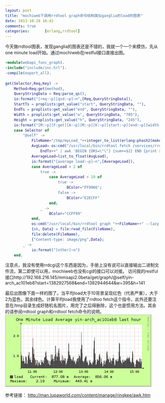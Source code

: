 ```yaml
---
layout: post
title: "mochiweb下调用rrdtool graph命令绘制类似ganglia的load的图表"
date: 2013-10-28 16:41
comments: true
categories:       [erlang,rrdtool]
---
```


今天做rrdtool图表，发现ganglia的图表还是不错的，我就一个一个来模仿，先从one minute load开始。通过mochiweb在restful接口直接出图。
<!-- more -->
```erlang
-module(webapi_func_graph).
-include("include/inc.hrl").
-compile(export_all).

get(Selector,Req,Key) ->
    Method=Req:get(method),
    QueryStringData = Req:parse_qs(),
    io:format("[req:~p][qsd:~p]~n",[Req,QueryStringData]),
    StartTs = proplists:get_value("start", QueryStringData, ""),
    EndTs = proplists:get_value("end", QueryStringData, ""),
    Width = proplists:get_value("w", QueryStringData, "705"),
    Height = proplists:get_value("h", QueryStringData, "245"),
    io:format("[M:~p][F:get][A:~p][M:~p][K:~p][start:~p][end:~p][width:~p][height:~p]~n",[?MODULE,Selector,Method,Key,StartTs,EndTs,Width,Height]),
    case Selector of
        "@self" ->
            FileName="/tmp/myLoad_"++integer_to_list(erlang:phash2(make_ref()))++".png",
            AvgLoad= os:cmd("/usr/local/bin/rrdtool fetch /services/rrds/"++Key++"/load.rrd AVERAGE --start "++StartTs++" --end "++
                EndTs++" | awk 'BEGIN {ORS=\"\"} {sum+=$2} END {print sum/NR}'"),
            AverageLoad=list_to_float(AvgLoad),
            io:format("[average load:~p]~n",[AverageLoad]),
            case AverageLoad > 2 of
                true ->
                    case AverageLoad > 10 of
                        true ->
                            BColor="FF9966";
                        false ->
                            BColor="E2ECFF"
                    end;
                _ ->
                    BColor="CCFF99"
            end,
            os:cmd("/usr/local/bin/rrdtool graph "++FileName++" --lazy --start "++StartTs++" --end "++EndTs++"  --title \"One Minute Load Average "++Key++" last hour\" --width "++Width++" --height "++Height++" DEF:load=/services/rrds/"++Key++"/load.rrd:load:AVERAGE AREA:load#4A4A4A:load GPRINT:load:LAST:\" Current\\:%8.2lf %s\"  GPRINT:load:AVERAGE:\"Average\\:%8.2lf %s\\n\"  GPRINT:load:MAX:\"Maximum\\:%8.2lf %s\" GPRINT:load:MIN:\"Minimum\\:%8.2lf %s\" -c BACK#"++BColor),
            {ok, Data} = file:read_file(FileName),
            file:delete(FileName),
            {"Content-type: image/png",Data};
        _ ->
            io:format("[other]~n")
    end.
```
注意点，我没有使用rrdcgi这个东西是因为，手册上没有说可以直接输出二进制文件流，第二即使可以用，mochiweb也没有cgi的接口可以对接。
访问我的restful接口http://192.168.216.145/mmsapi2.0beta/get/graph/@self/yin-arch_ac101eb8?start=1382927568&end=1382944644&w=395&h=141

最后出图像下面一样的图了。当平均load大于10背景呈现红色（代表严重），大于2为蓝色，其余绿色。计算平均load我使用了rrdtoo fetch这个指令，此外还要注意在/tmp目录生成好随机名图片，用完了之后得删除，这个也是惯用方法。其余的请参阅rrdtool graph和rrdtool fetch命令的说明。
![Alt text](/images/evoup/yin-arch_ac101eb8_load.png)

参考链接：
http://man.lupaworld.com/content/manage/ringkee/awk.htm



